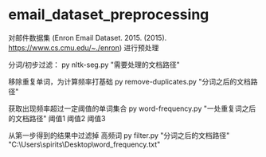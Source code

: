 # email_dataset_preprocessing
对邮件数据集 (Enron Email Dataset. 2015. (2015). https://www.cs.cmu.edu/~./enron)  进行预处理


分词/初步过滤：
py nltk-seg.py "需要处理的文档路径"

移除重复单词，为计算频率打基础
py remove-duplicates.py "分词之后的文档路径"

获取出现频率超过一定阈值的单词集合
py word-frequency.py "一处重复词之后的文档路径" 阈值1 阈值2 阈值3

从第一步得到的结果中过滤掉 高频词
py filter.py "分词之后的文档路径" "C:\Users\spirits\Desktop\word_frequency.txt"
